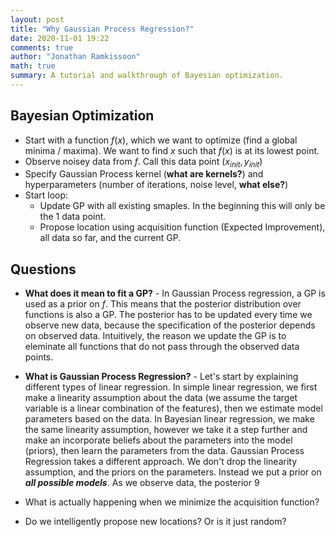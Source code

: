 ```yaml
---
layout: post
title: "Why Gaussian Process Regression?"
date: 2020-11-01 19:22
comments: true
author: "Jonathan Ramkissoon"
math: true
summary: A tutorial and walkthrough of Bayesian optimization.
---
```


## Bayesian Optimization

- Start with a function $f(x)$, which we want to optimize (find a global minima / maxima). We want to find $x$ such that $f(x)$ is at its lowest point.
- Observe noisey data from $f$. Call this data point $(x_{init}, y_{init})$
- Specify Gaussian Process kernel (**what are kernels?**) and hyperparameters (number of iterations, noise level, **what else?**)
- Start loop:
    -  Update GP with all existing smaples. In the beginning this will only be the 1 data point.
    - Propose location using acquisition function (Expected Improvement), all data so far, and the current GP.




## Questions
- **What does it mean to fit a GP?** - In Gaussian Process regression, a GP is used as a prior on $f$. This means that the posterior distribution over functions is also a GP. The posterior has to be updated every time we observe new data, because the specification of the posterior depends on observed data. Intuitively, the reason we update the GP is to eleminate all functions that do not pass through the observed data points.

- **What is Gaussian Process Regression?** - Let's start by explaining different types of linear regression. In simple linear regression, we first make a linearity assumption about the data (we assume the target variable is a linear combination of the features), then we estimate model parameters based on the data. In Bayesian linear regression, we make the same linearity assumption, however we take it a step further and make an incorporate beliefs about the parameters into the model (priors), then learn the parameters from the data. Gaussian Process Regression takes a different approach. We don't drop the linearity assumption, and the priors on the parameters. Instead we put a prior on **_all possible models_**. As we observe data, the posterior
9

- What is actually happening when we minimize the acquisition function?

- Do we intelligently propose new locations? Or is it just random?
